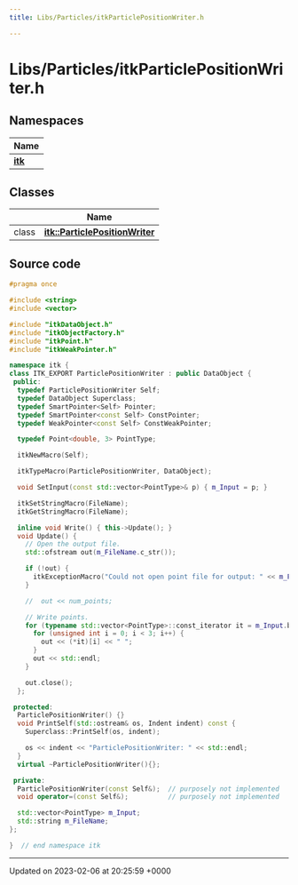 ```yaml
---
title: Libs/Particles/itkParticlePositionWriter.h

---
```


# Libs/Particles/itkParticlePositionWriter.h



## Namespaces

| Name           |
| -------------- |
| **[itk](../Namespaces/namespaceitk.md)**  |

## Classes

|                | Name           |
| -------------- | -------------- |
| class | **[itk::ParticlePositionWriter](../Classes/classitk_1_1ParticlePositionWriter.md)**  |




## Source code

```cpp
#pragma once

#include <string>
#include <vector>

#include "itkDataObject.h"
#include "itkObjectFactory.h"
#include "itkPoint.h"
#include "itkWeakPointer.h"

namespace itk {
class ITK_EXPORT ParticlePositionWriter : public DataObject {
 public:
  typedef ParticlePositionWriter Self;
  typedef DataObject Superclass;
  typedef SmartPointer<Self> Pointer;
  typedef SmartPointer<const Self> ConstPointer;
  typedef WeakPointer<const Self> ConstWeakPointer;

  typedef Point<double, 3> PointType;

  itkNewMacro(Self);

  itkTypeMacro(ParticlePositionWriter, DataObject);

  void SetInput(const std::vector<PointType>& p) { m_Input = p; }

  itkSetStringMacro(FileName);
  itkGetStringMacro(FileName);

  inline void Write() { this->Update(); }
  void Update() {
    // Open the output file.
    std::ofstream out(m_FileName.c_str());

    if (!out) {
      itkExceptionMacro("Could not open point file for output: " << m_FileName.c_str());
    }

    //  out << num_points;

    // Write points.
    for (typename std::vector<PointType>::const_iterator it = m_Input.begin(); it != m_Input.end(); it++) {
      for (unsigned int i = 0; i < 3; i++) {
        out << (*it)[i] << " ";
      }
      out << std::endl;
    }

    out.close();
  };

 protected:
  ParticlePositionWriter() {}
  void PrintSelf(std::ostream& os, Indent indent) const {
    Superclass::PrintSelf(os, indent);

    os << indent << "ParticlePositionWriter: " << std::endl;
  }
  virtual ~ParticlePositionWriter(){};

 private:
  ParticlePositionWriter(const Self&);  // purposely not implemented
  void operator=(const Self&);          // purposely not implemented

  std::vector<PointType> m_Input;
  std::string m_FileName;
};

}  // end namespace itk
```


-------------------------------

Updated on 2023-02-06 at 20:25:59 +0000
